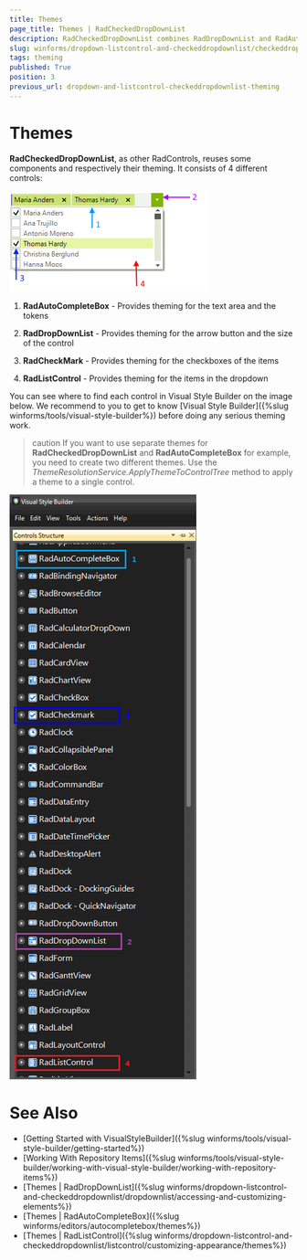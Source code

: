```yaml
---
title: Themes
page_title: Themes | RadCheckedDropDownList
description: RadCheckedDropDownList combines RadDropDownList and RadAutoCompleteBox in order to provide functionality to check items in the drop down area and tokenize them in the text area. 
slug: winforms/dropdown-listcontrol-and-checkeddropdownlist/checkeddropdownlist/theming
tags: theming
published: True
position: 3
previous_url: dropdown-and-listcontrol-checkeddropdownlist-theming
---
```


# Themes

__RadCheckedDropDownList__, as other RadControls, reuses some components and respectively their theming. It consists of 4 different controls:
        
![dropdown-and-listcontrol-checkeddropdownlist-theming 001](images/dropdown-and-listcontrol-checkeddropdownlist-theming001.png)

1. __RadAutoCompleteBox__ - Provides theming for the text area and the tokens
            

1. __RadDropDownList__ - Provides theming for the arrow button and the size of the control
            

1. __RadCheckMark__ - Provides theming for the checkboxes of the items
            

1. __RadListControl__ - Provides theming for the items in the dropdown
            

You can see where to find each control in Visual Style Builder on the image below. We recommend to you to get to know [Visual Style Builder]({%slug winforms/tools/visual-style-builder%}) before doing any serious theming work.
        
>caution If you want to use separate themes for __RadCheckedDropDownList__ and __RadAutoCompleteBox__ for example, you need to create two different themes. Use the *ThemeResolutionService.ApplyThemeToControlTree* method to apply a theme to a single control.

![dropdown-and-listcontrol-checkeddropdownlist-theming 002](images/dropdown-and-listcontrol-checkeddropdownlist-theming002.png)

# See Also 

* [Getting Started with VisualStyleBuilder]({%slug winforms/tools/visual-style-builder/getting-started%})
* [Working With Repository Items]({%slug winforms/tools/visual-style-builder/working-with-visual-style-builder/working-with-repository-items%})
* [Themes | RadDropDownList]({%slug winforms/dropdown-listcontrol-and-checkeddropdownlist/dropdownlist/accessing-and-customizing-elements%})
* [Themes | RadAutoCompleteBox]({%slug winforms/editors/autocompletebox/themes%})
* [Themes | RadListControl]({%slug winforms/dropdown-listcontrol-and-checkeddropdownlist/listcontrol/customizing-appearance/themes%})